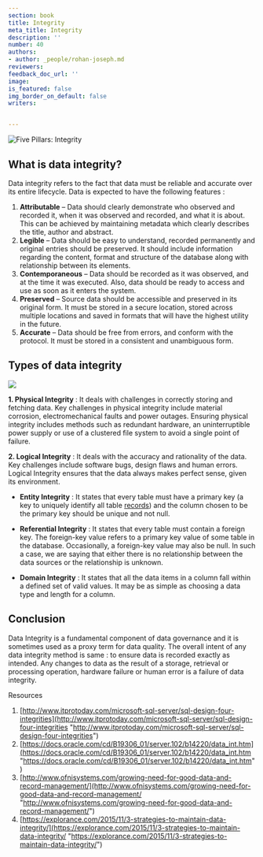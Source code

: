 ```yaml
---
section: book
title: Integrity
meta_title: Integrity
description: ''
number: 40
authors:
- author: _people/rohan-joseph.md
reviewers:
feedback_doc_url: ''
image:
is_featured: false
img_border_on_default: false
writers:


---
```

![Five Pillars: Integrity](https://assets.website-files.com/5c197923e5851742d9bc835d/5c9e46b80e4583571f231bc0_five-pillars-3.png)

## **What is data integrity?**

Data integrity refers to the fact that data must be reliable and accurate over its entire lifecycle. Data is expected to have the following features :

1. **Attributable** – Data should clearly demonstrate who observed and recorded it, when it was observed and recorded, and what it is about. This can be achieved by maintaining metadata which clearly describes the title, author and abstract.
2. **Legible** – Data should be easy to understand, recorded permanently and original entries should be preserved. It should include information regarding the content, format and structure of the database along with relationship between its elements.
3. **Contemporaneous** – Data should be recorded as it was observed, and at the time it was executed. Also, data should be ready to access and use as soon as it enters the system.
4. **Preserved** – Source data should be accessible and preserved in its original form. It must be stored in a secure location, stored across multiple locations and saved in formats that will have the highest utility in the future.
5. **Accurate** – Data should be free from errors, and conform with the protocol. It must be stored in a consistent and unambiguous form.

## **Types of data integrity**

![](https://assets.website-files.com/5c197923e5851742d9bc835d/5c9e46b80719991ca697fc1d_Integrity2-1024x681-1024x681.png)

**1. Physical Integrity** : It deals with challenges in correctly storing and fetching data. Key challenges in physical integrity include material corrosion, electromechanical faults and power outages. Ensuring physical integrity includes methods such as redundant hardware, an uninterruptible power supply or use of a clustered file system to avoid a single point of failure.

**2. Logical Integrity** : It deals with the accuracy and rationality of the data. Key challenges include software bugs, design flaws and human errors. Logical Integrity ensures that the data always makes perfect sense, given its environment.

* **Entity Integrity** : It states that every table must have a primary key (a key to uniquely identify all table [records](https://dataschool.com/glossary/database-record/)) and the column chosen to be the primary key should be unique and not null.

* **Referential Integrity** : It states that every table must contain a foreign key. The foreign-key value refers to a primary key value of some table in the database. Occasionally, a foreign-key value may also be null. In such a case, we are saying that either there is no relationship between the data sources or the relationship is unknown.

* **Domain Integrity** : It states that all the data items in a column fall within a defined set of valid values. It may be as simple as choosing a data type and length for a column.

## **Conclusion**

Data Integrity is a fundamental component of data governance and it is sometimes used as a proxy term for data quality. The overall intent of any data integrity method is same : to ensure data is recorded exactly as intended. Any changes to data as the result of a storage, retrieval or processing operation, hardware failure or human error is a failure of data integrity.

Resources

1. [http://www.itprotoday.com/microsoft-sql-server/sql-design-four-integrities](http://www.itprotoday.com/microsoft-sql-server/sql-design-four-integrities "http://www.itprotoday.com/microsoft-sql-server/sql-design-four-integrities")
2. [https://docs.oracle.com/cd/B19306_01/server.102/b14220/data_int.htm](https://docs.oracle.com/cd/B19306_01/server.102/b14220/data_int.htm "https://docs.oracle.com/cd/B19306_01/server.102/b14220/data_int.htm")
3. [http://www.ofnisystems.com/growing-need-for-good-data-and-record-management/](http://www.ofnisystems.com/growing-need-for-good-data-and-record-management/ "http://www.ofnisystems.com/growing-need-for-good-data-and-record-management/")
4. [https://explorance.com/2015/11/3-strategies-to-maintain-data-integrity/](https://explorance.com/2015/11/3-strategies-to-maintain-data-integrity/ "https://explorance.com/2015/11/3-strategies-to-maintain-data-integrity/")
